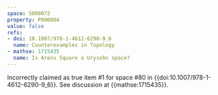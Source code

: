 ```yaml
---
space: S000072
property: P000004
value: false
refs:
- doi: 10.1007/978-1-4612-6290-9_6
  name: Counterexamples in Topology
- mathse: 1715435
  name: Is Arens Square a Urysohn space?
---
```


Incorrectly claimed as true item #1 for space #80 in {{doi:10.1007/978-1-4612-6290-9_6}}.
See discussion at {{mathse:1715435}}.
